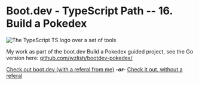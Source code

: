 # Boot.dev - TypeScript Path -- 16. Build a Pokedex

![The TypeScript TS logo over a set of tools](https://storage.googleapis.com/qvault-webapp-dynamic-assets/course_assets/eZWieQk.png)

My work as part of the boot.dev Build a Pokedex guided project, see the Go version here: [github.com/wzlish/bootdev-pokedex/](https://github.com/wzlish/bootdev-pokedex/)

[Check out boot.dev (with a referal from me)](https://wzl.to/boot.dev)  ***-or-*** [Check it out, without a referal](https://wzl.to/boot.dev_noref)
